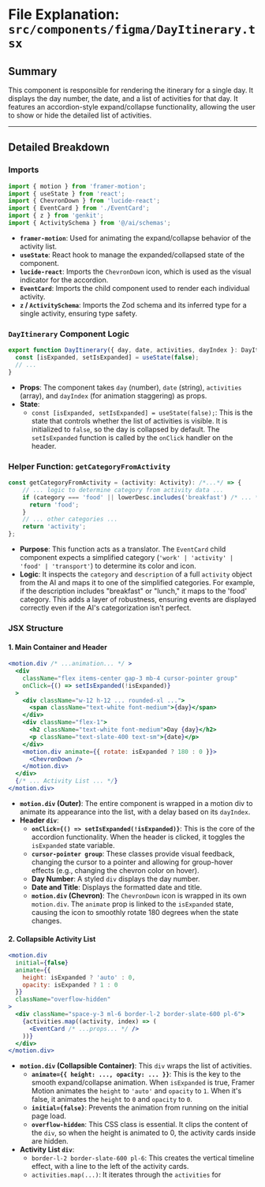 
# File Explanation: `src/components/figma/DayItinerary.tsx`

## Summary

This component is responsible for rendering the itinerary for a single day. It displays the day number, the date, and a list of activities for that day. It features an accordion-style expand/collapse functionality, allowing the user to show or hide the detailed list of activities.

---

## Detailed Breakdown

### Imports

```typescript
import { motion } from 'framer-motion';
import { useState } from 'react';
import { ChevronDown } from 'lucide-react';
import { EventCard } from './EventCard';
import { z } from 'genkit';
import { ActivitySchema } from '@/ai/schemas';
```
- **`framer-motion`**: Used for animating the expand/collapse behavior of the activity list.
- **`useState`**: React hook to manage the expanded/collapsed state of the component.
- **`lucide-react`**: Imports the `ChevronDown` icon, which is used as the visual indicator for the accordion.
- **`EventCard`**: Imports the child component used to render each individual activity.
- **`z` / `ActivitySchema`**: Imports the Zod schema and its inferred type for a single activity, ensuring type safety.

### `DayItinerary` Component Logic

```typescript
export function DayItinerary({ day, date, activities, dayIndex }: DayItineraryProps) {
  const [isExpanded, setIsExpanded] = useState(false);
  // ...
}
```
- **Props**: The component takes `day` (number), `date` (string), `activities` (array), and `dayIndex` (for animation staggering) as props.
- **State**:
    - `const [isExpanded, setIsExpanded] = useState(false);`: This is the state that controls whether the list of activities is visible. It is initialized to `false`, so the day is collapsed by default. The `setIsExpanded` function is called by the `onClick` handler on the header.

### Helper Function: `getCategoryFromActivity`

```typescript
const getCategoryFromActivity = (activity: Activity): /*...*/ => {
    // ... logic to determine category from activity data ...
    if (category === 'food' || lowerDesc.includes('breakfast') /* ... */) {
      return 'food';
    }
    // ... other categories ...
    return 'activity';
};
```
- **Purpose**: This function acts as a translator. The `EventCard` child component expects a simplified category (`'work' | 'activity' | 'food' | 'transport'`) to determine its color and icon.
- **Logic**: It inspects the `category` and `description` of a full `activity` object from the AI and maps it to one of the simplified categories. For example, if the description includes "breakfast" or "lunch," it maps to the 'food' category. This adds a layer of robustness, ensuring events are displayed correctly even if the AI's categorization isn't perfect.

### JSX Structure

#### 1. Main Container and Header

```jsx
<motion.div /* ...animation... */ >
  <div
    className="flex items-center gap-3 mb-4 cursor-pointer group"
    onClick={() => setIsExpanded(!isExpanded)}
  >
    <div className="w-12 h-12 ... rounded-xl ...">
      <span className="text-white font-medium">{day}</span>
    </div>
    <div className="flex-1">
      <h2 className="text-white font-medium">Day {day}</h2>
      <p className="text-slate-400 text-sm">{date}</p>
    </div>
    <motion.div animate={{ rotate: isExpanded ? 180 : 0 }}>
      <ChevronDown />
    </motion.div>
  </div>
  {/* ... Activity List ... */}
</motion.div>
```
- **`motion.div` (Outer)**: The entire component is wrapped in a motion div to animate its appearance into the list, with a delay based on its `dayIndex`.
- **Header `div`**:
    - **`onClick={() => setIsExpanded(!isExpanded)}`**: This is the core of the accordion functionality. When the header is clicked, it toggles the `isExpanded` state variable.
    - **`cursor-pointer group`**: These classes provide visual feedback, changing the cursor to a pointer and allowing for group-hover effects (e.g., changing the chevron color on hover).
    - **Day Number**: A styled `div` displays the day number.
    - **Date and Title**: Displays the formatted date and title.
    - **`motion.div` (Chevron)**: The `ChevronDown` icon is wrapped in its own `motion.div`. The `animate` prop is linked to the `isExpanded` state, causing the icon to smoothly rotate 180 degrees when the state changes.

#### 2. Collapsible Activity List

```jsx
<motion.div
  initial={false}
  animate={{
    height: isExpanded ? 'auto' : 0,
    opacity: isExpanded ? 1 : 0
  }}
  className="overflow-hidden"
>
  <div className="space-y-3 ml-6 border-l-2 border-slate-600 pl-6">
    {activities.map((activity, index) => (
      <EventCard /* ...props... */ />
    ))}
  </div>
</motion.div>
```
- **`motion.div` (Collapsible Container)**: This `div` wraps the list of activities.
    - **`animate={{ height: ..., opacity: ... }}`**: This is the key to the smooth expand/collapse animation. When `isExpanded` is true, Framer Motion animates the `height` to `'auto'` and `opacity` to `1`. When it's false, it animates the `height` to `0` and `opacity` to `0`.
    - **`initial={false}`**: Prevents the animation from running on the initial page load.
    - **`overflow-hidden`**: This CSS class is essential. It clips the content of the `div`, so when the height is animated to 0, the activity cards inside are hidden.
- **Activity List `div`**:
    - `border-l-2 border-slate-600 pl-6`: This creates the vertical timeline effect, with a line to the left of the activity cards.
    - `activities.map(...)`: It iterates through the `activities` for